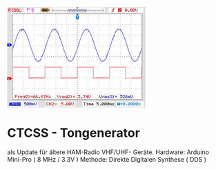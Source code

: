 ![bild](scope.jpg)

# CTCSS - Tongenerator
als Update für ältere HAM-Radio VHF/UHF- Geräte.
Hardware: Arduino Mini-Pro ( 8 MHz / 3.3V ) 
Methode: Direkte Digitalen Synthese ( DDS )
